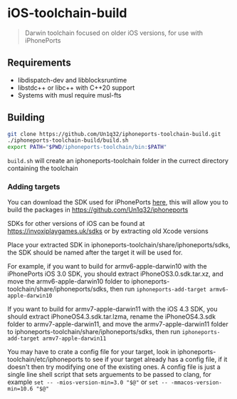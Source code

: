 # iOS-toolchain-build

> Darwin toolchain focused on older iOS versions, for use with iPhonePorts

## Requirements

- libdispatch-dev and libblocksruntime
- libstdc++ or libc++ with C++20 support
- Systems with musl require musl-fts

## Building

```sh
git clone https://github.com/Un1q32/iphoneports-toolchain-build.git
./iphoneports-toolchain-build/build.sh
export PATH="$PWD/iphoneports-toolchain/bin:$PATH"
```

`build.sh` will create an iphoneports-toolchain folder in the currect directory containing the toolchain

### Adding targets

You can download the SDK used for iPhonePorts [here](https://raw.githubusercontent.com/Un1q32/iphoneports-sdk/master/iPhoneOS3.0.sdk.tar.xz), this will allow you to build the packages in https://github.com/Un1q32/iphoneports

SDKs for other versions of iOS can be found at https://invoxiplaygames.uk/sdks or by extracting old Xcode versions

Place your extracted SDK in iphoneports-toolchain/share/iphoneports/sdks, the SDK should be named after the target it will be used for.

For example, if you want to build for armv6-apple-darwin10 with the iPhonePorts iOS 3.0 SDK, you should extract iPhoneOS3.0.sdk.tar.xz, and move the armv6-apple-darwin10 folder to iphoneports-toolchain/share/iphoneports/sdks, then run `iphoneports-add-target armv6-apple-darwin10`

If you want to build for armv7-apple-darwin11 with the iOS 4.3 SDK, you should extract iPhoneOS4.3.sdk.tar.lzma, rename the iPhoneOS4.3.sdk folder to armv7-apple-darwin11, and move the armv7-apple-darwin11 folder to iphoneports-toolchain/share/iphoneports/sdks, then run `iphoneports-add-target armv7-apple-darwin11`

You may have to crate a config file for your target, look in iphoneports-toolchain/etc/iphoneports to see if your target already has a config file, if it doesn't then try modifying one of the existing ones.
A config file is just a single line shell script that sets arguements to be passed to clang, for example `set -- -mios-version-min=3.0 "$@"` or `set -- -mmacos-version-min=10.6 "$@"`
